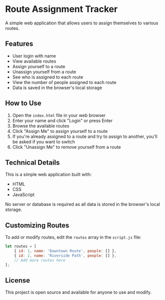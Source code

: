 # Route Assignment Tracker

A simple web application that allows users to assign themselves to various routes.

## Features

- User login with name
- View available routes
- Assign yourself to a route
- Unassign yourself from a route
- See who is assigned to each route
- View the number of people assigned to each route
- Data is saved in the browser's local storage

## How to Use

1. Open the `index.html` file in your web browser
2. Enter your name and click "Login" or press Enter
3. Browse the available routes
4. Click "Assign Me" to assign yourself to a route
5. If you're already assigned to a route and try to assign to another, you'll be asked if you want to switch
6. Click "Unassign Me" to remove yourself from a route

## Technical Details

This is a simple web application built with:
- HTML
- CSS
- JavaScript

No server or database is required as all data is stored in the browser's local storage.

## Customizing Routes

To add or modify routes, edit the `routes` array in the `script.js` file:

```javascript
let routes = [
    { id: 1, name: 'Downtown Route', people: [] },
    { id: 2, name: 'Riverside Path', people: [] },
    // Add more routes here
];
```

## License

This project is open source and available for anyone to use and modify. 